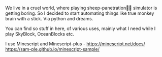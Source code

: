 We live in a cruel world, where playing sheep-panetration🐑🔙 simulator is getting boring. So I decided to start automating things like true monkey brain with a stick. Via python and dreams.

You can find so stuff in here, of various uses, mainly what I need while I play SkyBlock, OceanBlocks etc.

I use Minescript and Minescript-plus - 
https://minescript.net/docs/
https://sam-ple.github.io/minescript-sample/
